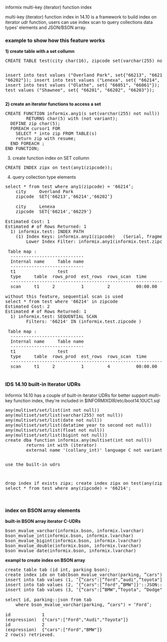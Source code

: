 <h>informix multi-key (iterator) function index</h>

multi-key (iterator) function index in 14.10 is a framework to build index on iterator udr function, users can use index scan to query collections data types’ elements and JSON/BSON array.

<h3>example to show how this feature works</h3>
<b>1) create table with a set collumn</b>
<pre>
CREATE TABLE test(city char(16), zipcode set(varchar(255) not null));

insert into test values ("Overland Park", 
	set{"66213", "66214", "66202"});
insert into test values ("Lenexa", set{ "66214", "66229"});
insert into test values ("Olathe", set{ "66051", "66061"});
insert into test values ("Shawnee", set{ "66201", "66202", "66203"});
</pre>
<b>2) create an iterator functions to access a set</b>
<pre>
CREATE FUNCTION informix.any1(s set(varchar(255) not null))
        RETURNS char(5) with (not variant);
  DEFINE zip char(5);
  FOREACH cursor1 FOR
    SELECT * into zip FROM TABLE(s)
    return zip with resume;
  END FOREACH ;
END FUNCTION;
</pre>
3) create function index on SET collumn
<pre>
CREATE INDEX zipx on test(any1(zipcode));
</pre>
4) query collection type elements 
<pre>
select * from test where any1(zipcode) = '66214’;
	city     Overland Park
	zipcode  SET{'66213','66214','66202’}

	city     Lenexa
	zipcode  SET{'66214','66229'}

Estimated Cost: 1
Estimated # of Rows Returned: 1
  1) informix.test: INDEX PATH
    (1) Index Keys: informix.any1(zipcode)   (Serial, fragments: ALL)
        Lower Index Filter: informix.any1(informix.test.zipcode )= '66214'

 Table map :
  ----------------------------
  Internal name     Table name
  ----------------------------
  t1                test
  type     table  rows_prod  est_rows  rows_scan  time       est_cost
  -------------------------------------------------------------------
  scan     t1     2          1         2          00:00.00   1

without this feature, sequential scan is used
select * from test where '66214' in zipcode
Estimated Cost: 2
Estimated # of Rows Returned: 1
  1) informix.test: SEQUENTIAL SCAN
        Filters: '66214' IN (informix.test.zipcode )

 Table map :
  ----------------------------
  Internal name     Table name
  ----------------------------
  t1                test
  type     table  rows_prod  est_rows  rows_scan  time       est_cost
  -------------------------------------------------------------------
  scan     t1     2          1         4          00:00.00   2       

</pre>

<h3>IDS 14.10 built-in Iterator UDRs</h3>
Informix 14.10 has a couple of built-in iterator UDRs for better support multi-key function index, they're included in $INFORMIXDIR/etc/boot14.10UC1.sql
<pre>
any(multiset/set/list(int not null))
any(multiset/set/list(varchar(255) not null))
any(multiset/set/list(date not null))
any(multiset/set/list(datatime year to second not null))
any(multiset/set/list(float not null))
any(multiset/set/list(bigint not null)) 
create dba function informix.any(multiset(int not null))
        returns int with (iterator)
        external name '(collany_int)' language C not variant;

use the built-in udrs 

drop index if exists zipx;
create index zipx on test(any(zipcode));
select * from test where any(zipcode) = '66214';

</pre>

<h3>index on BSON array elements</h3>
<b>built-in BSON array iterator C-UDRs</b>
<pre>
bson_mvalue_varchar(informix.bson, informix.lvarchar)
bson_mvalue_int(informix.bson, informix.lvarchar)
bson_mvalue_bigint(informix.bson, informix.lvarchar)
bson_mvalue_double(informix.bson, informix.lvarchar)
bson_mvalue_date(informix.bson, informix.lvarchar)
</pre>

<b>exampl to create index on BSON array </b>
<pre>
create table tab (id int, parking bson);
create index idx on tab(bson_mvalue_varchar(parking, ”cars"));
insert into tab values (1, ‘{“cars":[”ford",”audi",”toyota"]}'::JSON::BSON);
insert into tab values (2, ‘{“cars":[”ford",”BMW"]}'::JSON::BSON);
insert into tab values (3, ‘{“cars":[”BMW",”Toyota", ”Dodge"]}'::JSON::BSON);

select id, parking::json from tab 
	where bson_mvalue_varchar(parking, ”cars") = ‘Ford’;

id            1
(expression)  {"cars":["Ford","Audi","Toyota"]} 
id            2
(expression)  {"cars":["Ford","BMW"]} 
2 row(s) retrieved.

</pre>

